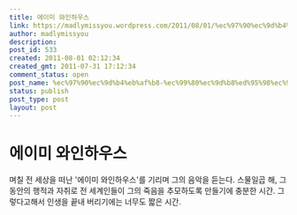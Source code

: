 ```yaml
---
title: 에이미 와인하우스
link: https://madlymissyou.wordpress.com/2011/08/01/%ec%97%90%ec%9d%b4%eb%af%b8-%ec%99%80%ec%9d%b8%ed%95%98%ec%9a%b0%ec%8a%a4/
author: madlymissyou
description: 
post_id: 533
created: 2011-08-01 02:12:34
created_gmt: 2011-07-31 17:12:34
comment_status: open
post_name: %ec%97%90%ec%9d%b4%eb%af%b8-%ec%99%80%ec%9d%b8%ed%95%98%ec%9a%b0%ec%8a%a4
status: publish
post_type: post
layout: post
---
```


# 에이미 와인하우스

며칠 전 세상을 떠난 '에이미 와인하우스'를 기리며 그의 음악을 듣는다. 스물일곱 해, 그 동안의 행적과 자취로 전 세계인들이 그의 죽음을 추모하도록 만들기에 충분한 시간. 그렇다고해서 인생을 끝내 버리기에는 너무도 짧은 시간.